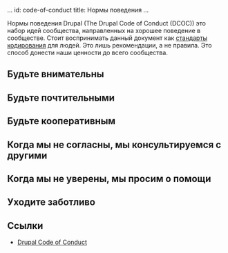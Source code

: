 ...
id: code-of-conduct
title: Нормы поведения
...

Нормы поведения Drupal (The Drupal Code of Conduct (DCOC)) это набор идей сообщества, направленных на хорошее поведение в сообществе. Стоит воспринимать данный документ как [стандарты кодирования][1] для людей. Это лишь рекомендации, а не правила. Это способ донести наши ценности до всего сообщества.

## Будьте внимательны

## Будьте почтительными

## Будьте кооперативным

## Когда мы не согласны, мы консультируемся с другими

## Когда мы не уверены, мы просим о помощи

## Уходите заботливо

## Ссылки

 * [Drupal Code of Conduct](https://www.drupal.org/dcoc)


[1]:[drupal-coding-stadards.md]